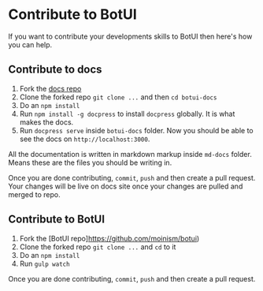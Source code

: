 
# Contribute to BotUI


If you want to contribute your developments skills to BotUI then here's how you can help.


## Contribute to docs

1. Fork the [docs repo](https://github.com/moinism/botui-docs)
2. Clone the forked repo `git clone ...` and then `cd botui-docs`
3. Do an `npm install`
4. Run `npm install -g docpress` to install `docpress` globally. It is what makes the docs.
5. Run `docpress serve` inside `botui-docs` folder. Now you should be able to see the docs on `http://localhost:3000`.

All the documentation is written in markdown markup inside `md-docs` folder. Means these are the files you should be writing in.

Once you are done contributing, `commit`, `push` and then create a pull request. Your changes will be live on docs site once your changes are pulled and merged to repo.

## Contribute to BotUI

1. Fork the [BotUI repo]https://github.com/moinism/botui)
2. Clone the forked repo `git clone ...` and `cd` to it
3. Do an `npm install`
4. Run `gulp watch`

Once you are done contributing, `commit`, `push` and then create a pull request.
